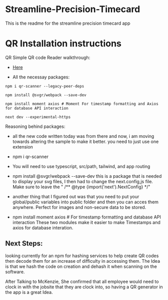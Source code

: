 # Streamline-Precision-Timecard

This is the readme for the streamline precision timecard app

# QR Installation instructions

QR Simple QR code Reader walkthrough: 
* [Here](https://medium.com/readytowork-org/implementing-a-qr-code-scanner-in-react-4c8f4e3c6f2e)

* All the necessay packages:
```
npm i qr-scanner --legacy-peer-deps

npm install @svgr/webpack --save-dev

npm install moment axios # Moment For timestamp formatting and Axios for database API interaction

next dev --experimental-https

```

Reasoning behind packages:
- all the new code written today was from there and now, i am moving towards altering the sample to make it better. 
you need to just use one extension
- npm i qr-scanner
- You will need to use typescript, src/path, tailwind, and app routing
- npm install @svgr/webpack --save-dev
this is a package that is needed to display your svg files, I then had to change the next.config,js file. Make sure to leave the " /** @type {import('next').NextConfig} */"

- another thing that I figured out was that you need to put your global/public variables into public folder and then you can acces them anywhere. Perfect for images and non-secure data to be stored.
- npm install moment axios # For timestamp formatting and database API interaction
These two modules make it easier to make Timestamps and axios for database interation. 


## Next Steps:

looking currently for an npm for hashing services to help create QR codes then decode them for an increase of difficulty in accessing them. The Idea is that we hash the code on creation and dehash it when scanning on the software. 

After Talking to McKenzie, She confirmed that all employee would need to clock in with the jobsite that they are clock into, so having a QR generator in the app is a great Idea. 